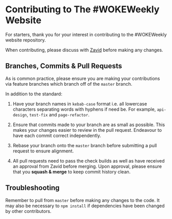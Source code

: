 # Contributing to The #WOKEWeekly Website

For starters, thank you for your interest in contributing to the #WOKEWeekly website repository.

When contributing, please discuss with [Zavid](https://github.com/zzavidd) before making any changes.

## Branches, Commits & Pull Requests

As is common practice, please ensure you are making your contributions via feature branches which branch off of the `master` branch.

In addition to the standard:

1. Have your branch names in `kebab-case` format i.e. all lowercase characters separating words with hyphens if need be. For example, `api-design`, `test-fix` and `page-refactor`.

2. Ensure that commits made to your branch are as small as possible. This makes your changes easier to review in the pull request. Endeavour to have each commit correct independently.

3. Rebase your branch onto the `master` branch before submitting a pull request to ensure alignment.

4. All pull requests need to pass the check builds as well as have received an approval from Zavid before merging. Upon approval, please ensure that you **squash & merge** to keep commit history clean.

## Troubleshooting

Remember to pull from `master` before making any changes to the code. It may also be necessary to `npm install` if dependencies have been changed by other contributors.